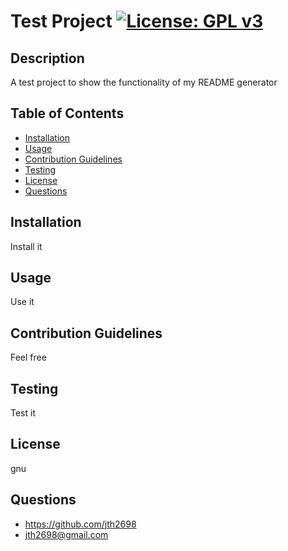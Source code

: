 # Test Project [![License: GPL v3](https://img.shields.io/badge/License-GPLv3-blue.svg)](https://www.gnu.org/licenses/gpl-3.0)
## Description
A test project to show the functionality of my README generator

## Table of Contents
* [Installation](#installation)
* [Usage](#usage)
* [Contribution Guidelines](#contribution)
* [Testing](#testing) 
* [License](#license)
* [Questions](#questions)
  
## Installation
Install it

## Usage
Use it

## Contribution Guidelines
Feel free

## Testing
Test it

## License
gnu

## Questions
* <https://github.com/jth2698>
* <jth2698@gmail.com>